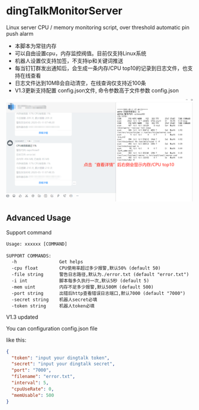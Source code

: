 # dingTalkMonitorServer
Linux server CPU / memory monitoring script, over threshold automatic pin push alarm

- 本脚本为常驻内存
- 可以自由设置cpu，内存监控阀值。目前仅支持Linux系统
- 机器人设置仅支持加签，不支持ip和关键词推送
- 每当钉钉群发出通知后，会生成一条内存/CPU top10的记录到日志文件，也支持在线查看
- 日志文件达到10MB会自动清空，在线查询仅支持近100条
- V1.3更新支持配置 config.json文件, 命令参数高于文件参数 config.json

![推送Demo](https://github.com/jackwong7/dingTalkMonitorServer/blob/master/images/demo1.png?raw=true "推送样例")

## Advanced Usage
Support command
```
Usage: xxxxxx [COMMAND]

SUPPORT COMMANDS:
  -h                Get helps
  -cpu float        CPU使用率超过多少报警,默认50% (default 50)
  -file string      警告日志路径,默认为./error.txt (default "error.txt")
  -i int            脚本每多久执行一次,默认5秒 (default 5)
  -mem uint         内存不足多少报警,默认500M (default 500)
  -port string      出错后http查看错误日志端口,默认7000 (default "7000")
  -secret string    机器人secret必填
  -token string     机器人token必填
```



V1.3 updated

You can configuration config.json file

like this:

```json
{
  "token": "input your dingtalk token",
  "secret": "input your dingtalk secret",
  "port": "7000",
  "filename": "error.txt",
  "interval": 5,
  "cpuUseRate": 0,
  "memUsable": 500
}
```

